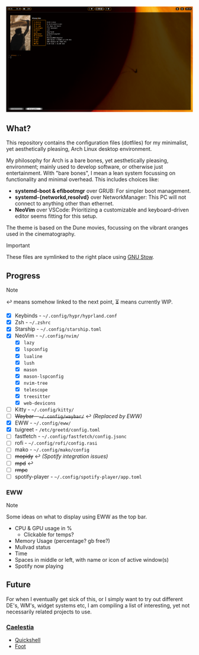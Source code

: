 ![An image of my main screen highlighting my desktop environment](/images/fastfetch_screenshot.png)
## What?
This repository contains the configuration files (dotfiles) for my minimalist, yet aesthetically pleasing, Arch Linux desktop environment.

My philosophy for Arch is a bare bones, yet aesthetically pleasing, environment; mainly used to develop software, or otherwise just entertainment.
With "bare bones", I mean a lean system focussing on functionality and minimal overhead. This includes choices like:
- **systemd-boot & efibootmgr** over GRUB: For simpler boot management.
- **systemd-{networkd,resolvd}** over NetworkManager: This PC will not connect to anything other than ethernet.
- **NeoVim** over VSCode: Prioritizing a customizable and keyboard-driven editor seems fitting for this setup.

The theme is based on the Dune movies, focussing on the vibrant oranges used in the cinematography.

> [!IMPORTANT]
> These files are symlinked to the right place using [GNU Stow](https://brandon.invergo.net/news/2012-05-26-using-gnu-stow-to-manage-your-dotfiles.html).

## Progress
> [!NOTE]
> ↩️ means somehow linked to the next point, ⏳ means currently WIP.

- [x] Keybinds - `~/.config/hypr/hyprland.conf`
- [x] Zsh - `~/.zshrc`
- [x] Starship - `~/.config/starship.toml`
- [x] NeoVim - `~/.config/nvim/`
  - [x] `lazy`
  - [x] `lspconfig`
  - [x] `lualine`
  - [x] `lush`
  - [x] `mason`
  - [x] `mason-lspconfig`
  - [x] `nvim-tree`
  - [x] `telescope`
  - [x] `treesitter`
  - [x] `web-devicons`
- [ ] Kitty - `~/.config/kitty/`
- [ ] ~~Waybar - `~/.config/waybar/`~~ ↩️ *(Replaced by EWW)*
- [x] EWW - `~/.config/eww/`
- [x] tuigreet - `/etc/greetd/config.toml`
- [ ] fastfetch - `~/.config/fastfetch/config.jsonc`
- [ ] rofi - `~/.config/rofi/config.rasi`
- [ ] mako - `~/.config/mako/config`
- [ ] ~~mopidy~~ ↩️ *(Spotify integration issues)*
- [ ] ~~mpd~~ ↩️
- [ ] ~~rmpc~~
- [ ] spotify-player - `~/.config/spotify-player/app.toml`

### EWW
> [!NOTE]
> Some ideas on what to display using EWW as the top bar.
- CPU & GPU usage in %
    - Clickable for temps?
- Memory Usage (percentage? gb free?)
- Mullvad status
- Time
- Spaces in middle or left, with name or icon of active window(s)
- Spotify now playing

## Future
For when I eventually get sick of this, or I simply want to try out different DE's, WM's, widget systems etc, I am compiling a list of interesting, yet not necessarily related projects to use.

### [Caelestia](https://github.com/caelestia-dots)
- [Quickshell](https://quickshell.outfoxxed.me/)
- [Foot](https://codeberg.org/dnkl/foot)
